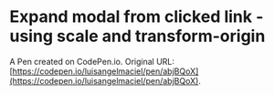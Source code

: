 # Expand modal from clicked link - using scale and transform-origin

A Pen created on CodePen.io. Original URL: [https://codepen.io/luisangelmaciel/pen/abjBQoX](https://codepen.io/luisangelmaciel/pen/abjBQoX).

